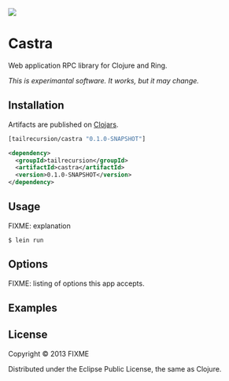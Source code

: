 <img src="https://raw.github.com/tailrecursion/castra/master/img/Masada.png">

# Castra

Web application RPC library for Clojure and Ring.

*This is experimantal software. It works, but it may change.*

## Installation

Artifacts are published on [Clojars][1].

```clojure
[tailrecursion/castra "0.1.0-SNAPSHOT"]
```

```xml
<dependency>
  <groupId>tailrecursion</groupId>
  <artifactId>castra</artifactId>
  <version>0.1.0-SNAPSHOT</version>
</dependency>
```

## Usage

FIXME: explanation

    $ lein run

## Options

FIXME: listing of options this app accepts.

## Examples

## License

Copyright © 2013 FIXME

Distributed under the Eclipse Public License, the same as Clojure.

[1]: http://clojars.org/tailrecursion/castra

